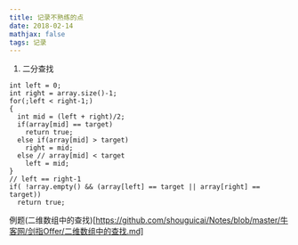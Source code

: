 ```yaml
---
title: 记录不熟练的点
date: 2018-02-14
mathjax: false
tags: 记录
---
```


1. 二分查找

```
int left = 0;
int right = array.size()-1;
for(;left < right-1;)
{
  int mid = (left + right)/2;
  if(array[mid] == target)
    return true;
  else if(array[mid] > target)
    right = mid;
  else // array[mid] < target
    left = mid;
}
// left == right-1
if( !array.empty() && (array[left] == target || array[right] == target))
  return true;
```

例题(二维数组中的查找)[https://github.com/shouguicai/Notes/blob/master/牛客网/剑指Offer/二维数组中的查找.md]